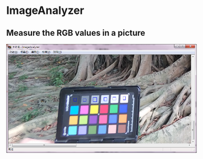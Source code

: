 # ImageAnalyzer
## Measure the RGB values in a picture
![alt text](https://github.com/YuwenLee/ImageAnalyzer/blob/master/ImageAnalyzer.png?raw=true)
